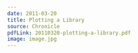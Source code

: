 ```yaml
---
date: 2011-03-20
title: Plotting a Library
source: Chronicle
pdfLink: 20110320-plotting-a-library.pdf
image: image.jpg
---
```

